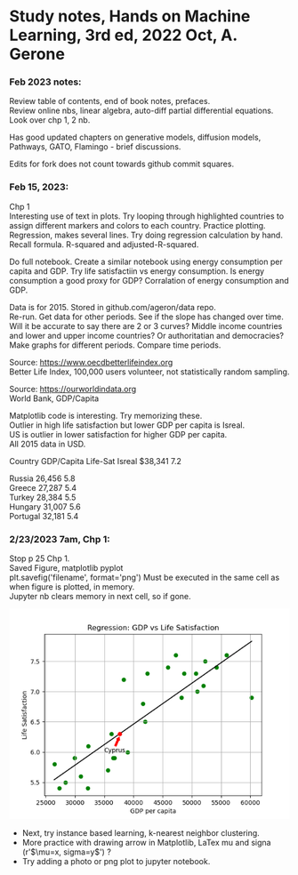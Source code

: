 # Study notes, Hands on Machine Learning, 3rd ed, 2022 Oct, A. Gerone  

### Feb 2023 notes:  

Review table of contents, end of book notes, prefaces.  
Review online nbs, linear algebra, auto-diff partial differential equations.  
Look over chp 1, 2 nb. 

Has good updated chapters on generative models, diffusion models, Pathways, GATO, Flamingo - brief discussions.  

Edits for fork does not count towards github commit squares.  

### Feb 15, 2023:  
Chp 1  
Interesting use of text in plots. Try looping through highlighted countries to assign different markers and colors to each country. Practice plotting.  
Regression, makes several lines. Try doing regression calculation by hand. Recall formula. R-squared and adjusted-R-squared.  

Do full notebook. Create a similar notebook using energy consumption per capita and GDP. Try life satisfactiin vs energy consumption. Is energy consumption a good proxy for GDP?  Corralation of energy consumption and GDP.  

Data is for 2015. Stored in github.com/ageron/data repo.  
Re-run. Get data for other periods. See if the slope has changed over time.  Will it be accurate to say there are 2 or 3 curves? Middle income countries and lower and upper income countries?  Or authoritatian and democracies? Make graphs for different periods. Compare time periods.  

Source: https://www.oecdbetterlifeindex.org  
Better Life Index, 100,000 users volunteer, not statistically random sampling.  

Source:  https://ourworldindata.org  
World Bank, GDP/Capita

Matplotlib code is interesting. Try memorizing these.  
Outlier in high life satisfaction but lower GDP per capita is Isreal.  
US is outlier in lower satisfaction for higher GDP per capita.  
All 2015 data in USD.  

Country     GDP/Capita  Life-Sat
Isreal      $38,341     7.2

Russia      26,456      5.8  
Greece      27,287      5.4  
Turkey      28,384      5.5  
Hungary     31,007      5.6  
Portugal    32,181      5.4  

### 2/23/2023 7am, Chp 1:  
Stop p 25 Chp 1.  
Saved Figure, matplotlib pyplot  
plt.savefig('filename', format='png')
Must be executed in the same cell as when figure is plotted, in memory.  
Jupyter nb clears memory in next cell, so if gone.  

<img src="chp1_GDP_LifeSat.png" width=600 />

 * Next, try instance based learning, k-nearest neighbor clustering.  
 * More practice with drawing arrow in Matplotlib, LaTex mu and signa (r'$\mu=x, sigma=y\$') ?  
 * Try adding a photo or png plot to jupyter notebook.  


